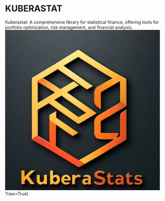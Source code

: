 # KUBERASTAT
Kuberastat: A comprehensive library for statistical finance, offering tools for portfolio optimization, risk management, and financial analysis.
![Alt text](https://github.com/Amitkupadhyay0/KUBERASTAT/blob/main/Other_files/Logo_kubera_stats.jpeg)?raw=True)
